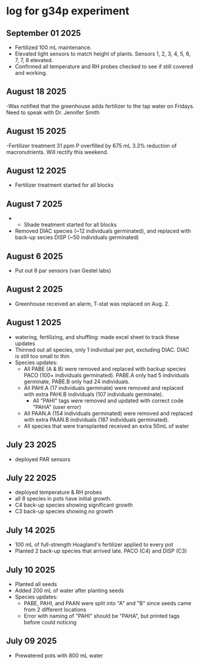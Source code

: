 # log for g34p experiment

## September 01 2025
- Fertilized 100 mL maintenance. 
- Elevated light sensors to match height of plants. Sensors 1, 2, 3, 4, 5, 6, 7, 7, 8 elevated. 
- Confirmed all temperature and RH probes checked to see if still covered and working. 

## August 18 2025
-Was notified that the greenhouse adds fertilizer to the tap water on Fridays. Need to speak with Dr. Jennifer Smith

## August 15 2025
-Fertilizer treatment 31 ppm P overfilled by 675 mL 3.3% reduction of macronutrients. Will rectify this weekend.

## August 12 2025
- Fertilizer treatment started for all blocks

## August 7 2025
- - Shade treatment started for all blocks
- Removed DIAC species (~12 individuals germinated), and replaced with back-up secies DISP (~50 individuals germinated)


## August 6 2025
- Put out 8 par sensors (van Gestel labs)

## August 2 2025
- Greenhouse received an alarm, T-stat was replaced on Aug. 2.

## August 1 2025
- watering, fertilizing, and shuffling: made excel sheet to track these updates
- Thinned out all species, only 1 individual per pot, excluding DIAC. DIAC is still too small to thin
- Species updates:
    - All PABE (A & B) were removed and replaced with backup species PACO (100+ individuals germinated). PABE.A only had 5 individuals germinate, PABE.B only had 24 individuals. 
    - All PAHI.A (17 individuals germinate) were removed and replaced with extra PAHI.B individuals (107 individuals germinate).
        - All "PAHI" tags were removed and updated with correct code "PAHA" (user error)
    - All PAAN.A (154 individuals germinated) were removed and replaced with extra PAAN.B individuals (187 individuals germinated). 
    - All species that were transplanted received an extra 50mL of water


## July 23 2025
- deployed PAR sensors

## July 22 2025
- deployed temperature & RH probes
- all 8 species in pots have initial growth. 
- C4 back-up species showing significant growth
- C3 back-up species showing no growth 

## July 14 2025
- 100 mL of full-strength Hoagland's fertilizer applied to every pot
- Planted 2 back-up species that arrived late. PACO (C4) and DISP (C3)

## July 10 2025
- Planted all seeds
- Added 200 mL of water after planting seeds
- Species updates:
    - PABE, PAHI, and PAAN were split into "A" and "B" since seeds came from 2 different locations
    - Error with naming of "PAHI" should be "PAHA", but printed tags before could noticing

## July 09 2025
-  Prewatered pots with 800 mL water
